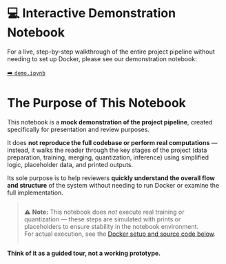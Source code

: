 <h1>💻 Interactive Demonstration Notebook</h1>
<p>For a live, step-by-step walkthrough of the entire project pipeline without needing to set up Docker, please see our demonstration notebook:</p>
<a href="https://github.com/Yameteshka/Gemergency/blob/main/book/src/ml_project_setup/notebook_demonstration/notebook_demo.md">➡️ <code>demo.ipynb</code></a>
<h1>The Purpose of This Notebook</h1>
<p>This notebook is a <b>mock demonstration of the project pipeline</b>, created specifically for presentation and review purposes.</p>
<p>It does <b>not reproduce the full codebase or perform real computations</b> — instead, it walks the reader through the key stages of the project (data preparation, training, merging, quantization, inference) using simplified logic, placeholder data, and printed outputs.</p>
<p>Its sole purpose is to help reviewers <b>quickly understand the overall flow and structure</b> of the system without needing to run Docker or examine the full implementation.</p>
<blockquote style="padding: 1em;">
    ⚠️ <strong>Note:</strong> This notebook does <em>not</em> execute real training or quantization — these steps are simulated with prints or placeholders to ensure stability in the notebook environment.<br>
    For actual execution, see the <a href="#-setup--usage">Docker setup and source code below</a>.
</blockquote>
<p><b>Think of it as a guided tour, not a working prototype.</b></p>